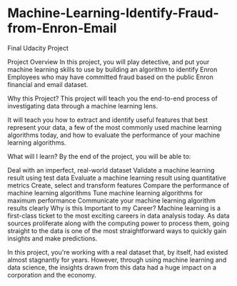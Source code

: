 # Machine-Learning-Identify-Fraud-from-Enron-Email
Final Udacity Project


Project Overview
In this project, you will play detective, and put your machine learning skills to use by building an algorithm to identify Enron Employees who may have committed fraud based on the public Enron financial and email dataset.

Why this Project?
This project will teach you the end-to-end process of investigating data through a machine learning lens.

It will teach you how to extract and identify useful features that best represent your data, a few of the most commonly used machine learning algorithms today, and how to evaluate the performance of your machine learning algorithms.

What will I learn?
By the end of the project, you will be able to:

Deal with an imperfect, real-world dataset
Validate a machine learning result using test data
Evaluate a machine learning result using quantitative metrics
Create, select and transform features
Compare the performance of machine learning algorithms
Tune machine learning algorithms for maximum performance
Communicate your machine learning algorithm results clearly
Why is this Important to my Career?
Machine learning is a first-class ticket to the most exciting careers in data analysis today. As data sources proliferate along with the computing power to process them, going straight to the data is one of the most straightforward ways to quickly gain insights and make predictions.

In this project, you're working with a real dataset that, by itself, had existed almost stagnantly for years. However, through using machine learning and data science, the insights drawn from this data had a huge impact on a corporation and the economy.
